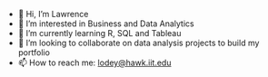 - 👋 Hi, I’m Lawrence
- 👀 I’m interested in Business and Data Analytics
- 🌱 I’m currently learning R, SQL and Tableau
- 💞️ I’m looking to collaborate on data analysis projects to build my portfolio
- 📫 How to reach me: lodey@hawk.iit.edu

<!---
Lodey1/Lodey1 is a ✨ special ✨ repository because its `README.md` (this file) appears on your GitHub profile.
You can click the Preview link to take a look at your changes.
--->
